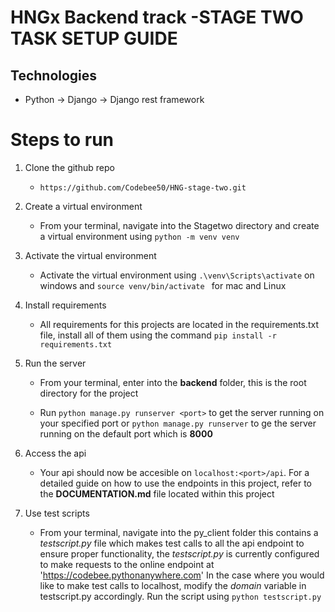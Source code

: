 # HNGx Backend track -STAGE TWO TASK SETUP GUIDE 

## Technologies 
* Python -> Django -> Django rest framework

# Steps to run

1. Clone the github repo
    * `https://github.com/Codebee50/HNG-stage-two.git`

2. Create a virtual environment 
    * From your terminal, navigate into the Stagetwo directory and create a virtual environment using `python -m venv venv`

3. Activate the virtual environment
    
    * Activate the virtual environment using `.\venv\Scripts\activate` on windows and `source venv/bin/activate ` for mac and Linux

4. Install requirements 
    * All requirements for this projects are located in the requirements.txt file, install all of them using the command `pip install -r requirements.txt` 

5. Run the server 
    * From your terminal, enter into the **backend** folder, this is the root directory for the project 

    * Run `python manage.py runserver <port>` to get the server running on your specified port or  `python manage.py runserver` to ge the server running on the default port which is **8000**

6. Access the api
    * Your api should now be accesible on `localhost:<port>/api`. For a detailed guide on how to use the endpoints in this project, refer to the **DOCUMENTATION.md** file located within this project 

7. Use test scripts
    * From your terminal, navigate into the py_client folder this contains a _testscript.py_ file which makes test calls to all the api endpoint to ensure proper functionality, the _testscript.py_ is currently configured to make requests to the online endpoint at 'https://codebee.pythonanywhere.com' In the case where you would like to make test calls to localhost, modify the _domain_ variable in testscript.py accordingly. Run the script using `python testscript.py` 


